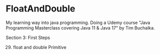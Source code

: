 # FloatAndDouble
My learning way into java programming. Doing a Udemy course "Java Programming Masterclass covering Java 11 & Java 17" by Tim Buchalka.

Section 3: First Steps

29. float and double Primitive
